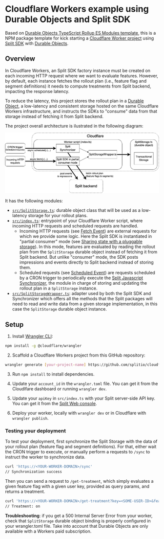 # Cloudflare Workers example using Durable Objects and Split SDK

Based on [Durable Objects TypeScript Rollup ES Modules template](https://github.com/cloudflare/durable-objects-typescript-rollup-esm), this is a NPM package template for kick starting a [Cloudflare Worker project](https://developers.cloudflare.com/workers/) using [Split SDK](https://help.split.io/hc/en-us/articles/360058730852-Browser-SDK) with [Durable Objects](https://developers.cloudflare.com/workers/learning/using-durable-objects).

## Overview

In Cloudflare Workers, an Split SDK factory instance must be created on each incoming HTTP request where we want to evaluate features. However, by default, each instance fetches the rollout plan (i.e., feature flag and segment definitions) it needs to compute treatments from Split backend, impacting the response latency.

To reduce the latency, this project stores the rollout plan in a [Durable Object](https://developers.cloudflare.com/workers/learning/using-durable-objects), a low-latency and consistent storage hosted on the same Cloudflare Workers infrastructure, and instructs the SDKs to "consume" data from that storage instead of fetching it from Split backend.

The project overall architecture is ilustrated in the following diagram:

<p align="center">
  <img alt="Overview" src="./diagram.png" width="720">
</p>

It has the following modules:

- [`src/SplitStorage.ts`](./src/SplitStorage.ts): durable object class that will be used as a low-latency storage for your rollout plans.
- [`src/index.ts`](./src/index.ts): entrypoint of your Cloudflare Worker script, where incoming HTTP requests and scheduled requests are handled.
  - Incoming HTTP requests (see [Fetch Event](https://developers.cloudflare.com/workers/runtime-apis/fetch-event)) are external requests for which we provide some logic. Here the Split SDK is instantiated in "partial consumer" mode (see [Sharing state with a pluggable storage](https://help.split.io/hc/en-us/articles/360058730852-Browser-SDK#sharing-state-with-a-pluggable-storage)). In this mode, features are evaluated by reading the rollout plan from the `SplitStorage` durable object instead of fetching it from Split backend. But unlike "consumer" mode, the SDK posts impressions and events directly to Split backend instead of storing them.
  - Scheduled requests (see [Scheduled Event](https://developers.cloudflare.com/workers/runtime-apis/scheduled-event)) are requests scheduled by a CRON trigger to periodically execute the [Split Javascript Synchronizer](https://help.split.io/hc/en-us/articles/4421513571469-Split-JavaScript-synchronizer-tools), the module in charge of storing and updating the rollout plan in a `SplitStorage` instance.
- [`src/SplitStorageWrapper.ts`](./src/SplitStorageWrapper.ts): adapter used by both the Split SDK and Synchronizer which offers all the methods that the Split packages will need to read and write data from a given storage implementation, in this case the `SplitStorage` durable object instance.

## Setup

1. Install [Wrangler CLI](https://developers.cloudflare.com/workers/cli-wrangler):

```bash
npm install -g @cloudflare/wrangler
```

2. Scaffold a Cloudflare Workers project from this GitHub repository:

```bash
wrangler generate [your-project-name] https://github.com/splitio/cloudflare-workers-template
```

3. Run `npm install` to install dependencies.

4. Update your `account_id` in the `wrangler.toml` file. You can get it from the Cloudlfare dashboard or running `wrangler dev`.

5. Update your `apiKey` in `src/index.ts` with your Split server-side API key. You can get it from the [Split Web console](https://help.split.io/hc/en-us/articles/360019916211-API-keys).

6. Deploy your worker, locally with `wrangler dev` or in Cloudflare with `wrangler publish`.

### Testing your deployment

To test your deployment, first synchronize the Split Storage with the data of your rollout plan (feature flag and segment definitions). For that, either wait the CRON trigger to execute, or manually perform a requests to `/sync` to instruct the worker to synchronize data.

```bash
curl 'https://<YOUR-WORKER-DOMAIN>/sync'
// Synchronization success
```

Then you can send a request to `/get-treatment`, which simply evaluates a given feature flag with a given user key, provided as query params, and returns a treatment.

```bash
curl 'https://<YOUR-WORKER-DOMAIN>/get-treatment?key=<SOME-USER-ID>&featureFlag=<SOME-FEATURE-FLAG-NAME>'
// Treatment: on
```

**Troubleshooting**: if you get a 500 Internal Server Error from your worker, check that `SplitStorage` durable object binding is properly configured in your wrangler.toml file. Take into account that Durable Objects are only available with a Workers paid subscription.
